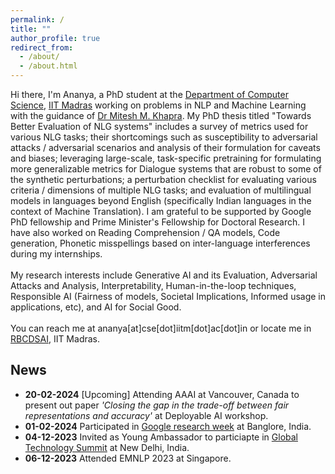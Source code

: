 ```yaml
---
permalink: /
title: ""
author_profile: true
redirect_from: 
  - /about/
  - /about.html
---
```


<!-- ![Evaluation of NLG](/images/nlg-image.png){: .align-right width="300px"}

I am currently a PhD student in the Department of Computer Science and Engineering at IIT Madras working with Dr. Mitesh M. Khapra. My research interests include Natural Language Processing, Deep Learning, Adversarial Attacks, and Dialog Systems -->

Hi there, I'm Ananya, a PhD student at the [Department of Computer Science](https://www.cse.iitm.ac.in/index.php), [IIT Madras](https://www.iitm.ac.in/) working on problems in NLP and Machine Learning with the guidance of [Dr Mitesh M. Khapra](http://www.cse.iitm.ac.in/~miteshk/). My PhD thesis titled "Towards Better Evaluation of NLG systems" includes a survey of metrics used for various NLG tasks; their shortcomings such as susceptibility to adversarial attacks / adversarial scenarios and analysis of their formulation for caveats and biases; leveraging large-scale, task-specific pretraining for formulating more generalizable metrics for Dialogue systems that are robust to some of the synthetic perturbations; a perturbation checklist for evaluating various criteria / dimensions of multiple NLG tasks; and evaluation of multilingual models in languages beyond English (specifically Indian languages in the context of Machine Translation). I am grateful to be supported by Google PhD fellowship and Prime Minister's Fellowship for Doctoral Research. I have also worked on Reading Comprehension / QA models, Code generation, Phonetic misspellings based on inter-language interferences during my internships.<br/><br/>
My research interests include Generative AI and its Evaluation, Adversarial Attacks and Analysis, Interpretability, Human-in-the-loop techniques, Responsible AI (Fairness of models, Societal Implications, Informed usage in applications, etc), and AI for Social Good. <br/><br/>
You can reach me at ananya[at]cse[dot]iitm[dot]ac[dot]in or locate me in [RBCDSAI](https://rbcdsai.iitm.ac.in/contact/), IIT Madras.

## News
- **20-02-2024** \[Upcoming\] Attending AAAI at Vancouver, Canada to present out paper *'Closing the gap in the trade-off between fair
representations and accuracy'* at Deployable AI workshop.
- **01-02-2024** Participated in [Google research week](https://sites.google.com/view/researchweek24/home) at Banglore, India.
- **04-12-2023** Invited as Young Ambassador to particiapte in [Global Technology Summit](https://carnegieindia.org/specialprojects/globaltechnologysummit) at New Delhi, India.
- **06-12-2023** Attended EMNLP 2023 at Singapore.

